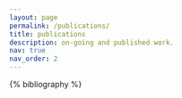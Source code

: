 ```yaml
---
layout: page
permalink: /publications/
title: publications
description: on-going and published work.
nav: true
nav_order: 2
---
```


<!-- _pages/publications.md -->
<div class="publications">

{% bibliography %}

</div>
